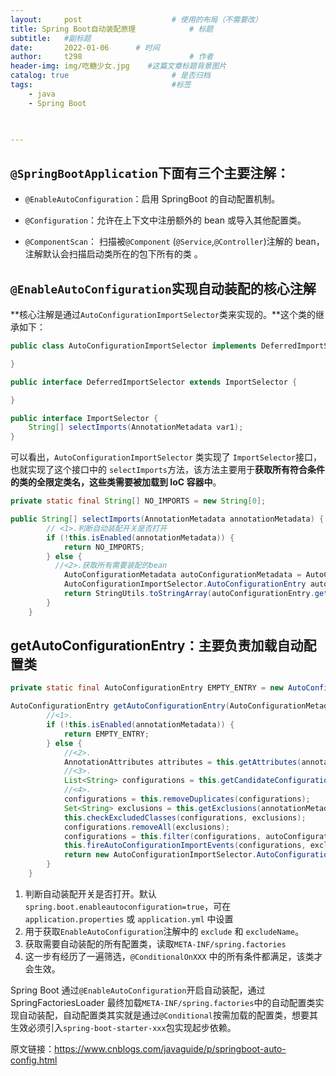 ```yaml
---
layout:     post   				    # 使用的布局（不需要改）
title: Spring Boot自动装配原理			# 标题 
subtitle:   #副标题
date:       2022-01-06		# 时间
author:     t298						# 作者
header-img: img/吃糖少女.jpg 	#这篇文章标题背景图片
catalog: true 						# 是否归档
tags:								#标签
    - java
    - Spring Boot
    


---
```


##  `@SpringBootApplication`下面有三个主要注解：

- `@EnableAutoConfiguration`：启用 SpringBoot 的自动配置机制。

- `@Configuration`：允许在上下文中注册额外的 bean 或导入其他配置类。
- `@ComponentScan`： 扫描被`@Component` (`@Service`,`@Controller`)注解的 bean，注解默认会扫描启动类所在的包下所有的类 。

## `@EnableAutoConfiguration`实现自动装配的核心注解

**核心注解是通过`AutoConfigurationImportSelector`类来实现的。**这个类的继承如下：

```java
public class AutoConfigurationImportSelector implements DeferredImportSelector, BeanClassLoaderAware, ResourceLoaderAware, BeanFactoryAware, EnvironmentAware, Ordered {

}

public interface DeferredImportSelector extends ImportSelector {

}

public interface ImportSelector {
    String[] selectImports(AnnotationMetadata var1);
}
```

可以看出，`AutoConfigurationImportSelector` 类实现了 `ImportSelector`接口，也就实现了这个接口中的 `selectImports`方法，该方法主要用于**获取所有符合条件的类的全限定类名，这些类需要被加载到 IoC 容器中**。

```java
private static final String[] NO_IMPORTS = new String[0];

public String[] selectImports(AnnotationMetadata annotationMetadata) {
        // <1>.判断自动装配开关是否打开
        if (!this.isEnabled(annotationMetadata)) {
            return NO_IMPORTS;
        } else {
          //<2>.获取所有需要装配的bean
            AutoConfigurationMetadata autoConfigurationMetadata = AutoConfigurationMetadataLoader.loadMetadata(this.beanClassLoader);
            AutoConfigurationImportSelector.AutoConfigurationEntry autoConfigurationEntry = this.getAutoConfigurationEntry(autoConfigurationMetadata, annotationMetadata);
            return StringUtils.toStringArray(autoConfigurationEntry.getConfigurations());
        }
    }
```

## getAutoConfigurationEntry：主要负责加载自动配置类

```java
private static final AutoConfigurationEntry EMPTY_ENTRY = new AutoConfigurationEntry();

AutoConfigurationEntry getAutoConfigurationEntry(AutoConfigurationMetadata autoConfigurationMetadata, AnnotationMetadata annotationMetadata) {
        //<1>.
        if (!this.isEnabled(annotationMetadata)) {
            return EMPTY_ENTRY;
        } else {
            //<2>.
            AnnotationAttributes attributes = this.getAttributes(annotationMetadata);
            //<3>.
            List<String> configurations = this.getCandidateConfigurations(annotationMetadata, attributes);
            //<4>.
            configurations = this.removeDuplicates(configurations);
            Set<String> exclusions = this.getExclusions(annotationMetadata, attributes);
            this.checkExcludedClasses(configurations, exclusions);
            configurations.removeAll(exclusions);
            configurations = this.filter(configurations, autoConfigurationMetadata);
            this.fireAutoConfigurationImportEvents(configurations, exclusions);
            return new AutoConfigurationImportSelector.AutoConfigurationEntry(configurations, exclusions);
        }
    }

```

1. 判断自动装配开关是否打开。默认`spring.boot.enableautoconfiguration=true`，可在 `application.properties` 或 `application.yml` 中设置
2. 用于获取`EnableAutoConfiguration`注解中的 `exclude` 和 `excludeName`。
3. 获取需要自动装配的所有配置类，读取`META-INF/spring.factories`
4. 这一步有经历了一遍筛选，`@ConditionalOnXXX` 中的所有条件都满足，该类才会生效。





Spring Boot 通过`@EnableAutoConfiguration`开启自动装配，通过 SpringFactoriesLoader 最终加载`META-INF/spring.factories`中的自动配置类实现自动装配，自动配置类其实就是通过`@Conditional`按需加载的配置类，想要其生效必须引入`spring-boot-starter-xxx`包实现起步依赖。

原文链接：https://www.cnblogs.com/javaguide/p/springboot-auto-config.html